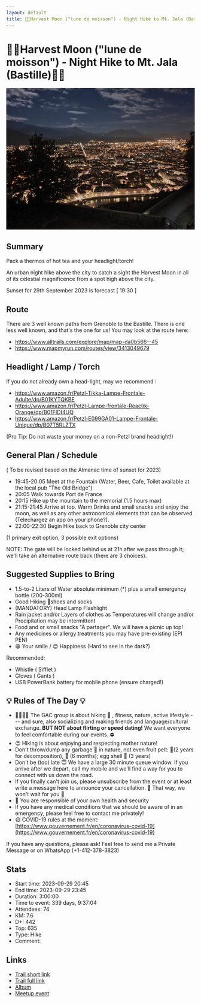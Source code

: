 ```yaml
---
layout: default
title: 🥾🌚Harvest Moon ("lune de moisson") - Night Hike to Mt. Jala (Bastille)🌚🥾
---
```


# 🥾🌚Harvest Moon ("lune de moisson") - Night Hike to Mt. Jala (Bastille)🌚🥾

![2023-09-29](../img/orig/2023-09-29.jpg)

##  Summary 

Pack a thermos of hot tea and your headlight/torch!

An urban night hike above the city to catch a sight the Harvest Moon in all of its celestial magnificence from a spot high above the city.

Sunset for 29th September 2023 is forecast [ 19:30 ]

##  Route 

There are 3 well known paths from Grenoble to the Bastille. There is one less well known, and that's the one for us! You may look at the route here:

* https://www.alltrails.com/explore/map/map-da0b566--45
* https://www.mapmyrun.com/routes/view/3413049679

##  Headlight / Lamp / Torch 

If you do not already own a head-light, may we recommend :

* https://www.amazon.fr/Petzl-Tikka-Lampe-Frontale-Adulte/dp/B01KYTQKBE
* https://www.amazon.fr/Petzl-Lampe-frontale-Reactik-Orange/dp/B01FIDI4UQ
* https://www.amazon.fr/Petzl-E099GA01-Lampe-Frontale-Unique/dp/B07T5RLZTX

(Pro Tip: Do not waste your money on a non-Petzl brand headlight!)

##  General Plan / Schedule 

( To be revised based on the Almanac time of sunset for 2023)

* 19:45-20:05 Meet at the Fountain (Water, Beer, Cafe, Toilet available at the local pub "The Old Bridge")
* 20:05 Walk towards Port de France
* 20:15 Hike up the mountain to the memorial (1.5 hours max)
* 21:15-21:45 Arrive at top. Warm Drinks and small snacks and enjoy the moon, as well as any other astronomical elements that can be observed (Telechargez an app on your phone?).
* 22:00-22:30 Begin Hike back to Grenoble city center

(1 primary exit option, 3 possible exit options)

NOTE: The gate will be locked behind us at 21h after we pass through it; we'll take an alternative route back (there are 3 choices).

##  Suggested Supplies to Bring 

* 1.5-to-2 Liters of Water absolute minimum (\*) plus a small emergency bottle (200-300ml)
* Good Hiking 🥾shoes and socks
* (MANDATORY) Head Lamp Flashlight
* Rain jacket and/or Layers of clothes as Temperatures will change and/or Precipitation may be intermittent
* Food and or small snacks "À partager". We will have a picnic up top!
* Any medicines or allergy treatments you may have pre-existing (EPI PEN)
* 😁 Your smile / 😊 Happiness (Hard to see in the dark?)

Recommended:

* Whistle ( Sifflet )
* Gloves ( Gants )
* USB PowerBank battery for mobile phone (ensure charged!)

##  💡 Rules of The Day 💡 

* 🚶‍♀️🚶‍♂️ The GAC group is about hiking 🥾 , fitness, nature, active lifestyle --- and sure, also socializing and making friends and language/cultural exchange. **BUT NOT about flirting or speed dating!** We want everyone to feel comfortable during our events. ⛔
* 😍 Hiking is about enjoying and respecting mother nature!
* Don't throw/dump any garbage 🚮 in nature, not even fruit pelt: 🍌(2 years for decomposition), 🍊 (6 months); egg shell 🥚 (3 years)
* Don't be (too) late 😇 We have a large 30 minute queue window. If you arrive after we depart, call my mobile and we'll find a way for you to connect with us down the road.
* If you finally can't join us, please unsubscribe from the event or at least write a message here to announce your cancellation. 💜 That way, we won't wait for you 💜
* 💟 You are responsible of your own health and security
* If you have any medical conditions that we should be aware of in an emergency, please feel free to contact me privately!
* 😷 COVID-19 rules at the moment: [https://www.gouvernement.fr/en/coronavirus-covid-19](https://www.gouvernement.fr/en/coronavirus-covid-19)

If you have any questions, please ask! Feel free to send me a Private Message or on WhatsApp (+1-412-378-3823)

## Stats

- Start time: 2023-09-29 20:45
- End time: 2023-09-29 23:45
- Duration: 3:00:00
- Time to event: 339 days, 9:37:04
- Attendees: 74
- KM: 7.6
- D+: 442
- Top: 635
- Type: Hike
- Comment: 

## Links

- [Trail short link](https://s.42l.fr/iF8IWgUy)
- [Trail full link]()
- [Album](https://binnette.github.io/GacImg2023/2023-09-29-🥾🌚Harvest-Moon-lune-de-moisson-Night-Hike-to-Mt-Jala-Bastille🌚🥾.html)
- [Meetup event](https://www.meetup.com/grenoble-adventure-club-english-french/events/289327751/)
